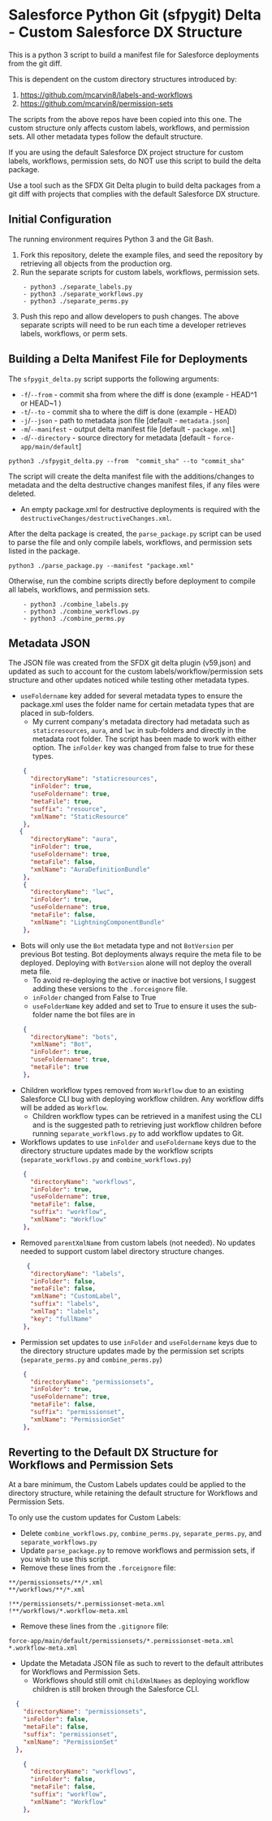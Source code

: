 #  Salesforce Python Git (sfpygit) Delta - Custom Salesforce DX Structure

This is a python 3 script to build a manifest file for Salesforce deployments from the git diff.

This is dependent on the custom directory structures introduced by:
1. https://github.com/mcarvin8/labels-and-workflows
2. https://github.com/mcarvin8/permission-sets

The scripts from the above repos have been copied into this one. The custom structure only affects custom labels, workflows, and permission sets. All other metadata types follow the default structure.

If you are using the default Salesforce DX project structure for custom labels, workflows, permission sets, do NOT use this script to build the delta package.

Use a tool such as the SFDX Git Delta plugin to build delta packages from a git diff with projects that complies with the default Salesforce DX structure.

## Initial Configuration

The running environment requires Python 3 and the Git Bash.

1. Fork this repository, delete the example files, and seed the repository by retrieving all objects from the production org.
2. Run the separate scripts for custom labels, workflows, permission sets. 

```
    - python3 ./separate_labels.py
    - python3 ./separate_workflows.py
    - python3 ./separate_perms.py
```

3. Push this repo and allow developers to push changes. The above separate scripts will need to be run each time a developer retrieves labels, workflows, or perm sets.

## Building a Delta Manifest File for Deployments

The `sfpygit_delta.py` script supports the following arguments:

- `-f`/`--from` - commit sha from where the diff is done (example - HEAD^1 or HEAD~1 )
- `-t`/`--to` - commit sha to where the diff is done (example - HEAD)
- `-j`/`--json` - path to metadata json file [default - `metadata.json`]
- `-m`/`--manifest` - output delta manifest file [default - `package.xml`]
- `-d`/`--directory` - source directory for metadata  [default - `force-app/main/default`]

`python3 ./sfpygit_delta.py --from  "commit_sha" --to "commit_sha"`

The script will create the delta manifest file with the additions/changes to metadata and the delta destructive changes manifest files, if any files were deleted. 
- An empty package.xml for destructive deployments is required with the `destructiveChanges/destructiveChanges.xml`.

After the delta package is created, the `parse_package.py` script can be used to parse the file and only compile labels, workflows, and permission sets listed in the package.

`python3 ./parse_package.py --manifest "package.xml"`

Otherwise, run the combine scripts directly before deployment to compile all labels, workflows, and permission sets.

```
    - python3 ./combine_labels.py
    - python3 ./combine_workflows.py
    - python3 ./combine_perms.py
```

## Metadata JSON

The JSON file was created from the SFDX git delta plugin (v59.json) and updated as such to account for the custom labels/workflow/permission sets structure and other updates noticed while testing other metadata types.

- `useFoldername` key added for several metadata types to ensure the package.xml uses the folder name for certain metadata types that are placed in sub-folders.
    - My current company's metadata directory had metadata such as `staticresources`, `aura`, and `lwc` in sub-folders and directly in the metadata root folder. The script has been made to work with either option. The `inFolder` key was changed from false to true for these types.
``` json
    {
      "directoryName": "staticresources",
      "inFolder": true,
      "useFoldername": true,
      "metaFile": true,
      "suffix": "resource",
      "xmlName": "StaticResource"
    },
   {
      "directoryName": "aura",
      "inFolder": true,
      "useFoldername": true,
      "metaFile": false,
      "xmlName": "AuraDefinitionBundle"
    },
    {
      "directoryName": "lwc",
      "inFolder": true,
      "useFoldername": true,
      "metaFile": false,
      "xmlName": "LightningComponentBundle"
    },
```
- Bots will only use the `Bot` metadata type and not `BotVersion` per previous Bot testing. Bot deployments always require the meta file to be deployed. Deploying with `BotVersion` alone will not deploy the overall meta file.
    - To avoid re-deploying the active or inactive bot versions, I suggest adding these versions to the `.forceignore` file.
    - `inFolder` changed from False to True
    - `useFolderName` key added and set to True to ensure it uses the sub-folder name the bot files are in
``` json
    {
      "directoryName": "bots",
      "xmlName": "Bot",
      "inFolder": true,
      "useFoldername": true,
      "metaFile": true
    },
```
- Children workflow types removed from `Workflow` due to an existing Salesforce CLI bug with deploying workflow children. Any workflow diffs will be added as `Workflow`.
    - Children workflow types can be retrieved in a manifest using the CLI and is the suggested path to retrieving just workflow children before running `separate_workflows.py` to add workflow updates to Git.
- Workflows updates to use `inFolder` and `useFoldername` keys due to the directory structure updates made by the workflow scripts (`separate_workflows.py` and `combine_workflows.py`)
``` json
    {
      "directoryName": "workflows",
      "inFolder": true,
      "useFoldername": true,
      "metaFile": false,
      "suffix": "workflow",
      "xmlName": "Workflow"
    },
```
- Removed `parentXmlName` from custom labels (not needed). No updates needed to support custom label directory structure changes.
``` json
     {
      "directoryName": "labels",
      "inFolder": false,
      "metaFile": false,
      "xmlName": "CustomLabel",
      "suffix": "labels",
      "xmlTag": "labels",
      "key": "fullName"
    },
```
- Permission set updates to use `inFolder` and `useFoldername` keys due to the directory structure updates made by the permission set scripts (`separate_perms.py` and `combine_perms.py`)
``` json
    {
      "directoryName": "permissionsets",
      "inFolder": true,
      "useFoldername": true,
      "metaFile": false,
      "suffix": "permissionset",
      "xmlName": "PermissionSet"
    },
```

## Reverting to the Default DX Structure for Workflows and Permission Sets

At a bare minimum, the Custom Labels updates could be applied to the directory structure, while retaining the default structure for Workflows and Permission Sets.

To only use the custom updates for Custom Labels:

- Delete `combine_workflows.py`, `combine_perms.py`, `separate_perms.py`, and `separate_workflows.py`
- Update `parse_package.py` to remove workflows and permission sets, if you wish to use this script.
- Remove these lines from the `.forceignore` file:
```
**/permissionsets/**/*.xml
**/workflows/**/*.xml

!**/permissionsets/*.permissionset-meta.xml
!**/workflows/*.workflow-meta.xml
```

- Remove these lines from the `.gitignore` file:
```
force-app/main/default/permissionsets/*.permissionset-meta.xml
*.workflow-meta.xml
```

- Update the Metadata JSON file as such to revert to the default attributes for Workflows and Permission Sets.
    - Workflows should still omit `childXmlNames` as deploying workflow children is still broken through the Salesforce CLI.
``` json
  {
    "directoryName": "permissionsets",
    "inFolder": false,
    "metaFile": false,
    "suffix": "permissionset",
    "xmlName": "PermissionSet"
  },
```

``` json
    {
      "directoryName": "workflows",
      "inFolder": false,
      "metaFile": false,
      "suffix": "workflow",
      "xmlName": "Workflow"
    },
```



